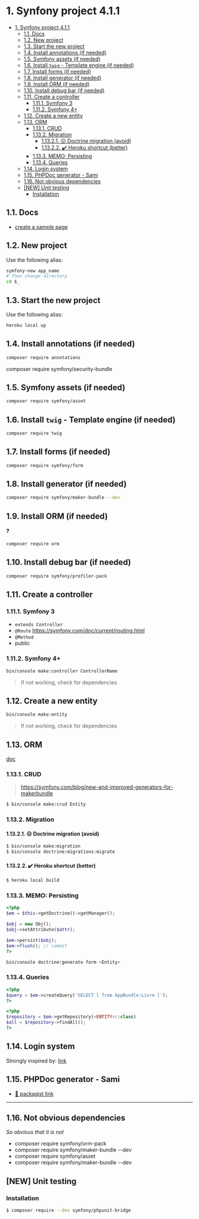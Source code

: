 
# 1. Synfony project 4.1.1
<!-- TOC -->

- [1. Synfony project 4.1.1](#1-synfony-project-411)
	- [1.1. Docs](#11-docs)
	- [1.2. New project](#12-new-project)
	- [1.3. Start the new project](#13-start-the-new-project)
	- [1.4. Install annotations (if needed)](#14-install-annotations-if-needed)
	- [1.5. Symfony assets  (if needed)](#15-symfony-assets--if-needed)
	- [1.6. Install ``twig`` - Template engine  (if needed)](#16-install-twig---template-engine--if-needed)
	- [1.7. Install forms  (if needed)](#17-install-forms--if-needed)
	- [1.8. Install generator  (if needed)](#18-install-generator--if-needed)
	- [1.9. Install ORM (if needed)](#19-install-orm-if-needed)
	- [1.10. Install debug bar (if needed)](#110-install-debug-bar-if-needed)
	- [1.11. Create a controller](#111-create-a-controller)
		- [1.11.1. Symfony 3](#1111-symfony-3)
		- [1.11.2. Symfony 4+](#1112-symfony-4)
	- [1.12. Create a new entity](#112-create-a-new-entity)
	- [1.13. ORM](#113-orm)
		- [1.13.1. CRUD](#1131-crud)
		- [1.13.2. Migration](#1132-migration)
			- [1.13.2.1. :confounded: Doctrine migration (avoid)](#11321-confounded-doctrine-migration-avoid)
			- [1.13.2.2. :heavy_check_mark: Heroku shortcut (better)](#11322-heavy_check_mark-heroku-shortcut-better)
		- [1.13.3. MEMO: Persisting](#1133-memo-persisting)
		- [1.13.4. Queries](#1134-queries)
	- [1.14. Login system](#114-login-system)
	- [1.15. PHPDoc generator - Sami](#115-phpdoc-generator---sami)
	- [1.16. Not obvious dependencies](#116-not-obvious-dependencies)
	- [[NEW] Unit testing](#new-unit-testing)
		- [Installation](#installation)

<!-- /TOC -->

## 1.1. Docs
* [create a sample page](https://symfony.com/doc/current/page_creation.html)


## 1.2. New project
Use the following alias:
```bash
symfony-new app_name
# Then change directory
cd $_
```

## 1.3. Start the new project
Use the following alias:
```bash
heroku local up
```

## 1.4. Install annotations (if needed)
```bash
composer require annotations
```

composer require symfony/security-bundle

## 1.5. Symfony assets  (if needed)
```bash
composer require symfony/asset
```

## 1.6. Install ``twig`` - Template engine  (if needed)
```bash
composer require twig
```

## 1.7. Install forms  (if needed)
```bash
composer require symfony/form
```

## 1.8. Install generator  (if needed)
```bash
composer require symfony/maker-bundle --dev
```

## 1.9. Install ORM (if needed)
:question:
```bash
composer require orm
```

## 1.10. Install debug bar (if needed)
```bash
composer require symfony/profiler-pack
```

## 1.11. Create a controller
### 1.11.1. Symfony 3
* ``extends Controller``
* ``@Route`` https://symfony.com/doc/current/routing.html
* ``@Method``
* public

### 1.11.2. Symfony 4+
```bash
bin/console make:controller ControllerName
```

> If not working, check for dependencies

## 1.12. Create a new entity
```bash
bin/console make:entity
```

> If not working, check for dependencies


## 1.13. ORM
[doc](https://symfony.com/doc/current/doctrine.html)

### 1.13.1. CRUD
> https://symfony.com/blog/new-and-improved-generators-for-makerbundle

```bash
$ bin/console make:crud Entity
```

### 1.13.2. Migration
#### 1.13.2.1. :confounded: Doctrine migration (avoid)
```bash
$ bin/console make:migration
$ bin/console doctrine:migrations:migrate
```

#### 1.13.2.2. :heavy_check_mark: Heroku shortcut (better)
```bash
$ heroku local build
```

### 1.13.3. MEMO: Persisting
```php
<?php
$em = $this->getDoctrine()->getManager();

$obj = new Obj();
$obj->setAttribute($attr);

$em->persist($obj);
$em->flush(); // commit
?>
```

```bash
bin/console doctrine:generate form <Entity>
```


### 1.13.4. Queries
```php
<?php
$query = $em->createQuery('SELECT l from AppBundle:Livre l');
?>
```

```php
<?php
$repository = $em->getRepository(<ENTITY>::class)
$all = $repository->findAll();
?>
```

## 1.14. Login system

Strongly inspired by: [link](https://numa-bord.com/miniblog/symfony-4-les-base-dune-gestion-des-utilisateurs-inscription-connexion-droits-dacces/)


## 1.15. PHPDoc generator - Sami
* [:link: packagist link](https://packagist.org/packages/sami/sami)


------------------------------
## 1.16. Not obvious dependencies
*So obvious that it is not*

* composer require symfony/orm-pack
* composer require symfony/maker-bundle --dev
* composer require symfony/asset
* composer require symfony/maker-bundle --dev


## [NEW] Unit testing
### Installation
```bash
$ composer require --dev symfony/phpunit-bridge
```

